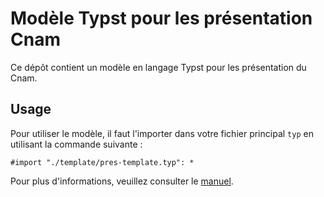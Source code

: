 # Modèle Typst pour les présentation Cnam

Ce dépôt contient un modèle en langage Typst pour les présentation du  Cnam.

## Usage

Pour utiliser le modèle, il faut l'importer dans votre fichier principal `typ` en utilisant la commande suivante :

```typ
#import "./template/pres-template.typ": *
```

Pour plus d'informations, veuillez consulter le [manuel](https://github.com/maucejo/Cnam_presentation_template/blob/main/docs/manual.pdf).
